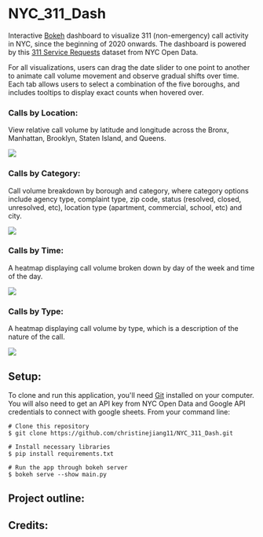 # NYC_311_Dash
Interactive [Bokeh](https://docs.bokeh.org/en/latest/index.html) dashboard to visualize 311 (non-emergency) call activity in NYC, since the beginning of 2020 onwards. The dashboard is powered by this [311 Service Requests](https://data.cityofnewyork.us/Social-Services/311-Service-Requests-from-2010-to-Present/erm2-nwe9) dataset from NYC Open Data.

For all visualizations, users can drag the date slider to one point to another to animate call volume movement and observe gradual shifts over time. Each tab  allows users to select a combination of the five boroughs, and includes tooltips to display exact counts when hovered over. 

### Calls by Location:
View relative call volume by latitude and longitude across the Bronx, Manhattan, Brooklyn, Staten Island, and Queens. 

![](mapgif.gif)

### Calls by Category:
Call volume breakdown by borough and category, where category options include agency type, complaint type, zip code, status (resolved, closed, unresolved, etc), location type (apartment, commercial, school, etc) and city. 

![](categorygif.gif)

### Calls by Time:
A heatmap displaying call volume broken down by day of the week and time of the day. 

![](timegif.gif)

### Calls by Type:
A heatmap displaying call volume by type, which is a description of the nature of the call. 

![](typegif.gif)

## Setup:
To clone and run this application, you'll need [Git](https://git-scm.com/) installed on your computer. You will also need to get an API key from NYC Open Data and Google API credentials to connect with google sheets. From your command line:
```
# Clone this repository
$ git clone https://github.com/christinejiang11/NYC_311_Dash.git

# Install necessary libraries
$ pip install requirements.txt

# Run the app through bokeh server
$ bokeh serve --show main.py
```
## Project outline:


## Credits:
